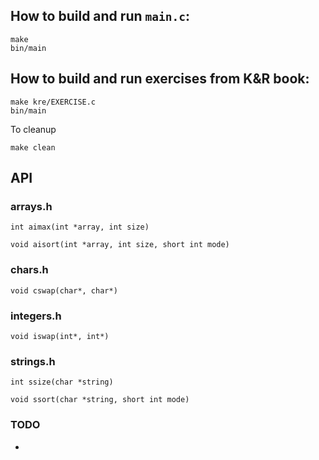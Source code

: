 ## How to build and run `main.c`:
```
make
bin/main
```

## How to build and run exercises from K&R book:
```
make kre/EXERCISE.c
bin/main
```

To cleanup
```
make clean
```

## API

### arrays.h
```
int aimax(int *array, int size)
```

```
void aisort(int *array, int size, short int mode)
```

### chars.h
```
void cswap(char*, char*)
```

### integers.h

```
void iswap(int*, int*)
```

### strings.h
```
int ssize(char *string)
```

```
void ssort(char *string, short int mode)
```

### TODO
-
